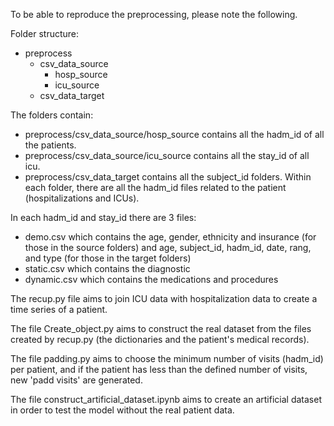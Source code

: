 To be able to reproduce the preprocessing, please note the following.


Folder structure:
- preprocess
  - csv_data_source
     - hosp_source
     - icu_source
  - csv_data_target


The folders contain:
  - preprocess/csv_data_source/hosp_source contains all the hadm_id of all the patients.
  - preprocess/csv_data_source/icu_source contains all the stay_id of all icu.
  - preprocess/csv_data_target contains all the subject_id folders.  Within each folder, there are all the hadm_id files related to the patient (hospitalizations and ICUs).


In each hadm_id and stay_id there are 3 files:
   - demo.csv which contains the age, gender, ethnicity and insurance (for those in the source folders) and age, subject_id, hadm_id, date, rang, and type (for those in the target folders)
   - static.csv which contains the diagnostic
   - dynamic.csv which contains the medications and procedures 




The recup.py file aims to join ICU data with hospitalization data to create a time series of a patient. 

The file Create_object.py aims to construct the real dataset from the files created by recup.py (the dictionaries and the patient's medical records).

The file padding.py aims to choose the minimum number of visits (hadm_id) per patient, and if the patient has less than the defined number of visits, new 'padd visits' are generated.

The file construct_artificial_dataset.ipynb aims to create an artificial dataset in order to test the model without the real patient data. 
